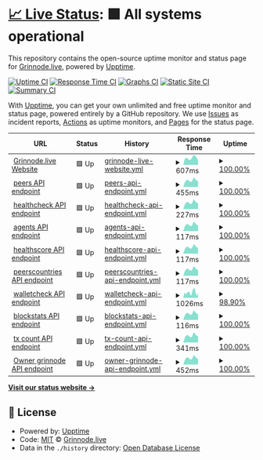 # [📈 Live Status](https://Grinnode-live.github.io/upptime): <!--live status--> **🟩 All systems operational**

This repository contains the open-source uptime monitor and status page for [Grinnode.live](https://grinnode.live/), powered by [Upptime](https://github.com/upptime/upptime).

[![Uptime CI](https://github.com/Grinnode-live/upptime/workflows/Uptime%20CI/badge.svg)](https://github.com/Grinnode-live/upptime/actions?query=workflow%3A%22Uptime+CI%22)
[![Response Time CI](https://github.com/Grinnode-live/upptime/workflows/Response%20Time%20CI/badge.svg)](https://github.com/Grinnode-live/upptime/actions?query=workflow%3A%22Response+Time+CI%22)
[![Graphs CI](https://github.com/Grinnode-live/upptime/workflows/Graphs%20CI/badge.svg)](https://github.com/Grinnode-live/upptime/actions?query=workflow%3A%22Graphs+CI%22)
[![Static Site CI](https://github.com/Grinnode-live/upptime/workflows/Static%20Site%20CI/badge.svg)](https://github.com/Grinnode-live/upptime/actions?query=workflow%3A%22Static+Site+CI%22)
[![Summary CI](https://github.com/Grinnode-live/upptime/workflows/Summary%20CI/badge.svg)](https://github.com/Grinnode-live/upptime/actions?query=workflow%3A%22Summary+CI%22)

With [Upptime](https://upptime.js.org), you can get your own unlimited and free uptime monitor and status page, powered entirely by a GitHub repository. We use [Issues](https://github.com/Grinnode-live/upptime/issues) as incident reports, [Actions](https://github.com/Grinnode-live/upptime/actions) as uptime monitors, and [Pages](https://Grinnode-live.github.io/upptime) for the status page.

<!--start: status pages-->
<!-- This summary is generated by Upptime (https://github.com/upptime/upptime) -->
<!-- Do not edit this manually, your changes will be overwritten -->
<!-- prettier-ignore -->
| URL | Status | History | Response Time | Uptime |
| --- | ------ | ------- | ------------- | ------ |
| <img alt="" src="https://raw.githubusercontent.com/Grinnode-live/grinnode-live-frontend/master/public/favicon.ico" height="13"> [Grinnode.live Website](https://grinnode.live/) | 🟩 Up | [grinnode-live-website.yml](https://github.com/Grinnode-live/upptime/commits/HEAD/history/grinnode-live-website.yml) | <details><summary><img alt="Response time graph" src="./graphs/grinnode-live-website/response-time-week.png" height="20"> 607ms</summary><br><a href="https://Grinnode-live.github.io/upptime/history/grinnode-live-website"><img alt="Response time 502" src="https://img.shields.io/endpoint?url=https%3A%2F%2Fraw.githubusercontent.com%2FGrinnode-live%2Fupptime%2FHEAD%2Fapi%2Fgrinnode-live-website%2Fresponse-time.json"></a><br><a href="https://Grinnode-live.github.io/upptime/history/grinnode-live-website"><img alt="24-hour response time 434" src="https://img.shields.io/endpoint?url=https%3A%2F%2Fraw.githubusercontent.com%2FGrinnode-live%2Fupptime%2FHEAD%2Fapi%2Fgrinnode-live-website%2Fresponse-time-day.json"></a><br><a href="https://Grinnode-live.github.io/upptime/history/grinnode-live-website"><img alt="7-day response time 607" src="https://img.shields.io/endpoint?url=https%3A%2F%2Fraw.githubusercontent.com%2FGrinnode-live%2Fupptime%2FHEAD%2Fapi%2Fgrinnode-live-website%2Fresponse-time-week.json"></a><br><a href="https://Grinnode-live.github.io/upptime/history/grinnode-live-website"><img alt="30-day response time 508" src="https://img.shields.io/endpoint?url=https%3A%2F%2Fraw.githubusercontent.com%2FGrinnode-live%2Fupptime%2FHEAD%2Fapi%2Fgrinnode-live-website%2Fresponse-time-month.json"></a><br><a href="https://Grinnode-live.github.io/upptime/history/grinnode-live-website"><img alt="1-year response time 502" src="https://img.shields.io/endpoint?url=https%3A%2F%2Fraw.githubusercontent.com%2FGrinnode-live%2Fupptime%2FHEAD%2Fapi%2Fgrinnode-live-website%2Fresponse-time-year.json"></a></details> | <details><summary><a href="https://Grinnode-live.github.io/upptime/history/grinnode-live-website">100.00%</a></summary><a href="https://Grinnode-live.github.io/upptime/history/grinnode-live-website"><img alt="All-time uptime 100.00%" src="https://img.shields.io/endpoint?url=https%3A%2F%2Fraw.githubusercontent.com%2FGrinnode-live%2Fupptime%2FHEAD%2Fapi%2Fgrinnode-live-website%2Fuptime.json"></a><br><a href="https://Grinnode-live.github.io/upptime/history/grinnode-live-website"><img alt="24-hour uptime 100.00%" src="https://img.shields.io/endpoint?url=https%3A%2F%2Fraw.githubusercontent.com%2FGrinnode-live%2Fupptime%2FHEAD%2Fapi%2Fgrinnode-live-website%2Fuptime-day.json"></a><br><a href="https://Grinnode-live.github.io/upptime/history/grinnode-live-website"><img alt="7-day uptime 100.00%" src="https://img.shields.io/endpoint?url=https%3A%2F%2Fraw.githubusercontent.com%2FGrinnode-live%2Fupptime%2FHEAD%2Fapi%2Fgrinnode-live-website%2Fuptime-week.json"></a><br><a href="https://Grinnode-live.github.io/upptime/history/grinnode-live-website"><img alt="30-day uptime 100.00%" src="https://img.shields.io/endpoint?url=https%3A%2F%2Fraw.githubusercontent.com%2FGrinnode-live%2Fupptime%2FHEAD%2Fapi%2Fgrinnode-live-website%2Fuptime-month.json"></a><br><a href="https://Grinnode-live.github.io/upptime/history/grinnode-live-website"><img alt="1-year uptime 100.00%" src="https://img.shields.io/endpoint?url=https%3A%2F%2Fraw.githubusercontent.com%2FGrinnode-live%2Fupptime%2FHEAD%2Fapi%2Fgrinnode-live-website%2Fuptime-year.json"></a></details>
| <img alt="" src="https://favicons.githubusercontent.com/grinnode.live" height="13"> [peers API endpoint](https://grinnode.live:8080/healthcheck) | 🟩 Up | [peers-api-endpoint.yml](https://github.com/Grinnode-live/upptime/commits/HEAD/history/peers-api-endpoint.yml) | <details><summary><img alt="Response time graph" src="./graphs/peers-api-endpoint/response-time-week.png" height="20"> 455ms</summary><br><a href="https://Grinnode-live.github.io/upptime/history/peers-api-endpoint"><img alt="Response time 426" src="https://img.shields.io/endpoint?url=https%3A%2F%2Fraw.githubusercontent.com%2FGrinnode-live%2Fupptime%2FHEAD%2Fapi%2Fpeers-api-endpoint%2Fresponse-time.json"></a><br><a href="https://Grinnode-live.github.io/upptime/history/peers-api-endpoint"><img alt="24-hour response time 398" src="https://img.shields.io/endpoint?url=https%3A%2F%2Fraw.githubusercontent.com%2FGrinnode-live%2Fupptime%2FHEAD%2Fapi%2Fpeers-api-endpoint%2Fresponse-time-day.json"></a><br><a href="https://Grinnode-live.github.io/upptime/history/peers-api-endpoint"><img alt="7-day response time 455" src="https://img.shields.io/endpoint?url=https%3A%2F%2Fraw.githubusercontent.com%2FGrinnode-live%2Fupptime%2FHEAD%2Fapi%2Fpeers-api-endpoint%2Fresponse-time-week.json"></a><br><a href="https://Grinnode-live.github.io/upptime/history/peers-api-endpoint"><img alt="30-day response time 429" src="https://img.shields.io/endpoint?url=https%3A%2F%2Fraw.githubusercontent.com%2FGrinnode-live%2Fupptime%2FHEAD%2Fapi%2Fpeers-api-endpoint%2Fresponse-time-month.json"></a><br><a href="https://Grinnode-live.github.io/upptime/history/peers-api-endpoint"><img alt="1-year response time 426" src="https://img.shields.io/endpoint?url=https%3A%2F%2Fraw.githubusercontent.com%2FGrinnode-live%2Fupptime%2FHEAD%2Fapi%2Fpeers-api-endpoint%2Fresponse-time-year.json"></a></details> | <details><summary><a href="https://Grinnode-live.github.io/upptime/history/peers-api-endpoint">100.00%</a></summary><a href="https://Grinnode-live.github.io/upptime/history/peers-api-endpoint"><img alt="All-time uptime 99.98%" src="https://img.shields.io/endpoint?url=https%3A%2F%2Fraw.githubusercontent.com%2FGrinnode-live%2Fupptime%2FHEAD%2Fapi%2Fpeers-api-endpoint%2Fuptime.json"></a><br><a href="https://Grinnode-live.github.io/upptime/history/peers-api-endpoint"><img alt="24-hour uptime 100.00%" src="https://img.shields.io/endpoint?url=https%3A%2F%2Fraw.githubusercontent.com%2FGrinnode-live%2Fupptime%2FHEAD%2Fapi%2Fpeers-api-endpoint%2Fuptime-day.json"></a><br><a href="https://Grinnode-live.github.io/upptime/history/peers-api-endpoint"><img alt="7-day uptime 100.00%" src="https://img.shields.io/endpoint?url=https%3A%2F%2Fraw.githubusercontent.com%2FGrinnode-live%2Fupptime%2FHEAD%2Fapi%2Fpeers-api-endpoint%2Fuptime-week.json"></a><br><a href="https://Grinnode-live.github.io/upptime/history/peers-api-endpoint"><img alt="30-day uptime 99.96%" src="https://img.shields.io/endpoint?url=https%3A%2F%2Fraw.githubusercontent.com%2FGrinnode-live%2Fupptime%2FHEAD%2Fapi%2Fpeers-api-endpoint%2Fuptime-month.json"></a><br><a href="https://Grinnode-live.github.io/upptime/history/peers-api-endpoint"><img alt="1-year uptime 99.98%" src="https://img.shields.io/endpoint?url=https%3A%2F%2Fraw.githubusercontent.com%2FGrinnode-live%2Fupptime%2FHEAD%2Fapi%2Fpeers-api-endpoint%2Fuptime-year.json"></a></details>
| <img alt="" src="https://favicons.githubusercontent.com/grinnode.live" height="13"> [healthcheck API endpoint](https://grinnode.live:8080/peers) | 🟩 Up | [healthcheck-api-endpoint.yml](https://github.com/Grinnode-live/upptime/commits/HEAD/history/healthcheck-api-endpoint.yml) | <details><summary><img alt="Response time graph" src="./graphs/healthcheck-api-endpoint/response-time-week.png" height="20"> 227ms</summary><br><a href="https://Grinnode-live.github.io/upptime/history/healthcheck-api-endpoint"><img alt="Response time 211" src="https://img.shields.io/endpoint?url=https%3A%2F%2Fraw.githubusercontent.com%2FGrinnode-live%2Fupptime%2FHEAD%2Fapi%2Fhealthcheck-api-endpoint%2Fresponse-time.json"></a><br><a href="https://Grinnode-live.github.io/upptime/history/healthcheck-api-endpoint"><img alt="24-hour response time 196" src="https://img.shields.io/endpoint?url=https%3A%2F%2Fraw.githubusercontent.com%2FGrinnode-live%2Fupptime%2FHEAD%2Fapi%2Fhealthcheck-api-endpoint%2Fresponse-time-day.json"></a><br><a href="https://Grinnode-live.github.io/upptime/history/healthcheck-api-endpoint"><img alt="7-day response time 227" src="https://img.shields.io/endpoint?url=https%3A%2F%2Fraw.githubusercontent.com%2FGrinnode-live%2Fupptime%2FHEAD%2Fapi%2Fhealthcheck-api-endpoint%2Fresponse-time-week.json"></a><br><a href="https://Grinnode-live.github.io/upptime/history/healthcheck-api-endpoint"><img alt="30-day response time 213" src="https://img.shields.io/endpoint?url=https%3A%2F%2Fraw.githubusercontent.com%2FGrinnode-live%2Fupptime%2FHEAD%2Fapi%2Fhealthcheck-api-endpoint%2Fresponse-time-month.json"></a><br><a href="https://Grinnode-live.github.io/upptime/history/healthcheck-api-endpoint"><img alt="1-year response time 211" src="https://img.shields.io/endpoint?url=https%3A%2F%2Fraw.githubusercontent.com%2FGrinnode-live%2Fupptime%2FHEAD%2Fapi%2Fhealthcheck-api-endpoint%2Fresponse-time-year.json"></a></details> | <details><summary><a href="https://Grinnode-live.github.io/upptime/history/healthcheck-api-endpoint">100.00%</a></summary><a href="https://Grinnode-live.github.io/upptime/history/healthcheck-api-endpoint"><img alt="All-time uptime 100.00%" src="https://img.shields.io/endpoint?url=https%3A%2F%2Fraw.githubusercontent.com%2FGrinnode-live%2Fupptime%2FHEAD%2Fapi%2Fhealthcheck-api-endpoint%2Fuptime.json"></a><br><a href="https://Grinnode-live.github.io/upptime/history/healthcheck-api-endpoint"><img alt="24-hour uptime 100.00%" src="https://img.shields.io/endpoint?url=https%3A%2F%2Fraw.githubusercontent.com%2FGrinnode-live%2Fupptime%2FHEAD%2Fapi%2Fhealthcheck-api-endpoint%2Fuptime-day.json"></a><br><a href="https://Grinnode-live.github.io/upptime/history/healthcheck-api-endpoint"><img alt="7-day uptime 100.00%" src="https://img.shields.io/endpoint?url=https%3A%2F%2Fraw.githubusercontent.com%2FGrinnode-live%2Fupptime%2FHEAD%2Fapi%2Fhealthcheck-api-endpoint%2Fuptime-week.json"></a><br><a href="https://Grinnode-live.github.io/upptime/history/healthcheck-api-endpoint"><img alt="30-day uptime 100.00%" src="https://img.shields.io/endpoint?url=https%3A%2F%2Fraw.githubusercontent.com%2FGrinnode-live%2Fupptime%2FHEAD%2Fapi%2Fhealthcheck-api-endpoint%2Fuptime-month.json"></a><br><a href="https://Grinnode-live.github.io/upptime/history/healthcheck-api-endpoint"><img alt="1-year uptime 100.00%" src="https://img.shields.io/endpoint?url=https%3A%2F%2Fraw.githubusercontent.com%2FGrinnode-live%2Fupptime%2FHEAD%2Fapi%2Fhealthcheck-api-endpoint%2Fuptime-year.json"></a></details>
| <img alt="" src="https://favicons.githubusercontent.com/grinnode.live" height="13"> [agents API endpoint](https://grinnode.live:8080/agents) | 🟩 Up | [agents-api-endpoint.yml](https://github.com/Grinnode-live/upptime/commits/HEAD/history/agents-api-endpoint.yml) | <details><summary><img alt="Response time graph" src="./graphs/agents-api-endpoint/response-time-week.png" height="20"> 117ms</summary><br><a href="https://Grinnode-live.github.io/upptime/history/agents-api-endpoint"><img alt="Response time 110" src="https://img.shields.io/endpoint?url=https%3A%2F%2Fraw.githubusercontent.com%2FGrinnode-live%2Fupptime%2FHEAD%2Fapi%2Fagents-api-endpoint%2Fresponse-time.json"></a><br><a href="https://Grinnode-live.github.io/upptime/history/agents-api-endpoint"><img alt="24-hour response time 102" src="https://img.shields.io/endpoint?url=https%3A%2F%2Fraw.githubusercontent.com%2FGrinnode-live%2Fupptime%2FHEAD%2Fapi%2Fagents-api-endpoint%2Fresponse-time-day.json"></a><br><a href="https://Grinnode-live.github.io/upptime/history/agents-api-endpoint"><img alt="7-day response time 117" src="https://img.shields.io/endpoint?url=https%3A%2F%2Fraw.githubusercontent.com%2FGrinnode-live%2Fupptime%2FHEAD%2Fapi%2Fagents-api-endpoint%2Fresponse-time-week.json"></a><br><a href="https://Grinnode-live.github.io/upptime/history/agents-api-endpoint"><img alt="30-day response time 110" src="https://img.shields.io/endpoint?url=https%3A%2F%2Fraw.githubusercontent.com%2FGrinnode-live%2Fupptime%2FHEAD%2Fapi%2Fagents-api-endpoint%2Fresponse-time-month.json"></a><br><a href="https://Grinnode-live.github.io/upptime/history/agents-api-endpoint"><img alt="1-year response time 110" src="https://img.shields.io/endpoint?url=https%3A%2F%2Fraw.githubusercontent.com%2FGrinnode-live%2Fupptime%2FHEAD%2Fapi%2Fagents-api-endpoint%2Fresponse-time-year.json"></a></details> | <details><summary><a href="https://Grinnode-live.github.io/upptime/history/agents-api-endpoint">100.00%</a></summary><a href="https://Grinnode-live.github.io/upptime/history/agents-api-endpoint"><img alt="All-time uptime 100.00%" src="https://img.shields.io/endpoint?url=https%3A%2F%2Fraw.githubusercontent.com%2FGrinnode-live%2Fupptime%2FHEAD%2Fapi%2Fagents-api-endpoint%2Fuptime.json"></a><br><a href="https://Grinnode-live.github.io/upptime/history/agents-api-endpoint"><img alt="24-hour uptime 100.00%" src="https://img.shields.io/endpoint?url=https%3A%2F%2Fraw.githubusercontent.com%2FGrinnode-live%2Fupptime%2FHEAD%2Fapi%2Fagents-api-endpoint%2Fuptime-day.json"></a><br><a href="https://Grinnode-live.github.io/upptime/history/agents-api-endpoint"><img alt="7-day uptime 100.00%" src="https://img.shields.io/endpoint?url=https%3A%2F%2Fraw.githubusercontent.com%2FGrinnode-live%2Fupptime%2FHEAD%2Fapi%2Fagents-api-endpoint%2Fuptime-week.json"></a><br><a href="https://Grinnode-live.github.io/upptime/history/agents-api-endpoint"><img alt="30-day uptime 100.00%" src="https://img.shields.io/endpoint?url=https%3A%2F%2Fraw.githubusercontent.com%2FGrinnode-live%2Fupptime%2FHEAD%2Fapi%2Fagents-api-endpoint%2Fuptime-month.json"></a><br><a href="https://Grinnode-live.github.io/upptime/history/agents-api-endpoint"><img alt="1-year uptime 100.00%" src="https://img.shields.io/endpoint?url=https%3A%2F%2Fraw.githubusercontent.com%2FGrinnode-live%2Fupptime%2FHEAD%2Fapi%2Fagents-api-endpoint%2Fuptime-year.json"></a></details>
| <img alt="" src="https://favicons.githubusercontent.com/grinnode.live" height="13"> [healthscore API endpoint](https://grinnode.live:8080/healthscore) | 🟩 Up | [healthscore-api-endpoint.yml](https://github.com/Grinnode-live/upptime/commits/HEAD/history/healthscore-api-endpoint.yml) | <details><summary><img alt="Response time graph" src="./graphs/healthscore-api-endpoint/response-time-week.png" height="20"> 117ms</summary><br><a href="https://Grinnode-live.github.io/upptime/history/healthscore-api-endpoint"><img alt="Response time 110" src="https://img.shields.io/endpoint?url=https%3A%2F%2Fraw.githubusercontent.com%2FGrinnode-live%2Fupptime%2FHEAD%2Fapi%2Fhealthscore-api-endpoint%2Fresponse-time.json"></a><br><a href="https://Grinnode-live.github.io/upptime/history/healthscore-api-endpoint"><img alt="24-hour response time 103" src="https://img.shields.io/endpoint?url=https%3A%2F%2Fraw.githubusercontent.com%2FGrinnode-live%2Fupptime%2FHEAD%2Fapi%2Fhealthscore-api-endpoint%2Fresponse-time-day.json"></a><br><a href="https://Grinnode-live.github.io/upptime/history/healthscore-api-endpoint"><img alt="7-day response time 117" src="https://img.shields.io/endpoint?url=https%3A%2F%2Fraw.githubusercontent.com%2FGrinnode-live%2Fupptime%2FHEAD%2Fapi%2Fhealthscore-api-endpoint%2Fresponse-time-week.json"></a><br><a href="https://Grinnode-live.github.io/upptime/history/healthscore-api-endpoint"><img alt="30-day response time 110" src="https://img.shields.io/endpoint?url=https%3A%2F%2Fraw.githubusercontent.com%2FGrinnode-live%2Fupptime%2FHEAD%2Fapi%2Fhealthscore-api-endpoint%2Fresponse-time-month.json"></a><br><a href="https://Grinnode-live.github.io/upptime/history/healthscore-api-endpoint"><img alt="1-year response time 110" src="https://img.shields.io/endpoint?url=https%3A%2F%2Fraw.githubusercontent.com%2FGrinnode-live%2Fupptime%2FHEAD%2Fapi%2Fhealthscore-api-endpoint%2Fresponse-time-year.json"></a></details> | <details><summary><a href="https://Grinnode-live.github.io/upptime/history/healthscore-api-endpoint">100.00%</a></summary><a href="https://Grinnode-live.github.io/upptime/history/healthscore-api-endpoint"><img alt="All-time uptime 100.00%" src="https://img.shields.io/endpoint?url=https%3A%2F%2Fraw.githubusercontent.com%2FGrinnode-live%2Fupptime%2FHEAD%2Fapi%2Fhealthscore-api-endpoint%2Fuptime.json"></a><br><a href="https://Grinnode-live.github.io/upptime/history/healthscore-api-endpoint"><img alt="24-hour uptime 100.00%" src="https://img.shields.io/endpoint?url=https%3A%2F%2Fraw.githubusercontent.com%2FGrinnode-live%2Fupptime%2FHEAD%2Fapi%2Fhealthscore-api-endpoint%2Fuptime-day.json"></a><br><a href="https://Grinnode-live.github.io/upptime/history/healthscore-api-endpoint"><img alt="7-day uptime 100.00%" src="https://img.shields.io/endpoint?url=https%3A%2F%2Fraw.githubusercontent.com%2FGrinnode-live%2Fupptime%2FHEAD%2Fapi%2Fhealthscore-api-endpoint%2Fuptime-week.json"></a><br><a href="https://Grinnode-live.github.io/upptime/history/healthscore-api-endpoint"><img alt="30-day uptime 100.00%" src="https://img.shields.io/endpoint?url=https%3A%2F%2Fraw.githubusercontent.com%2FGrinnode-live%2Fupptime%2FHEAD%2Fapi%2Fhealthscore-api-endpoint%2Fuptime-month.json"></a><br><a href="https://Grinnode-live.github.io/upptime/history/healthscore-api-endpoint"><img alt="1-year uptime 100.00%" src="https://img.shields.io/endpoint?url=https%3A%2F%2Fraw.githubusercontent.com%2FGrinnode-live%2Fupptime%2FHEAD%2Fapi%2Fhealthscore-api-endpoint%2Fuptime-year.json"></a></details>
| <img alt="" src="https://favicons.githubusercontent.com/grinnode.live" height="13"> [peerscountries API endpoint](https://grinnode.live:8080/peerscountries) | 🟩 Up | [peerscountries-api-endpoint.yml](https://github.com/Grinnode-live/upptime/commits/HEAD/history/peerscountries-api-endpoint.yml) | <details><summary><img alt="Response time graph" src="./graphs/peerscountries-api-endpoint/response-time-week.png" height="20"> 117ms</summary><br><a href="https://Grinnode-live.github.io/upptime/history/peerscountries-api-endpoint"><img alt="Response time 109" src="https://img.shields.io/endpoint?url=https%3A%2F%2Fraw.githubusercontent.com%2FGrinnode-live%2Fupptime%2FHEAD%2Fapi%2Fpeerscountries-api-endpoint%2Fresponse-time.json"></a><br><a href="https://Grinnode-live.github.io/upptime/history/peerscountries-api-endpoint"><img alt="24-hour response time 102" src="https://img.shields.io/endpoint?url=https%3A%2F%2Fraw.githubusercontent.com%2FGrinnode-live%2Fupptime%2FHEAD%2Fapi%2Fpeerscountries-api-endpoint%2Fresponse-time-day.json"></a><br><a href="https://Grinnode-live.github.io/upptime/history/peerscountries-api-endpoint"><img alt="7-day response time 117" src="https://img.shields.io/endpoint?url=https%3A%2F%2Fraw.githubusercontent.com%2FGrinnode-live%2Fupptime%2FHEAD%2Fapi%2Fpeerscountries-api-endpoint%2Fresponse-time-week.json"></a><br><a href="https://Grinnode-live.github.io/upptime/history/peerscountries-api-endpoint"><img alt="30-day response time 110" src="https://img.shields.io/endpoint?url=https%3A%2F%2Fraw.githubusercontent.com%2FGrinnode-live%2Fupptime%2FHEAD%2Fapi%2Fpeerscountries-api-endpoint%2Fresponse-time-month.json"></a><br><a href="https://Grinnode-live.github.io/upptime/history/peerscountries-api-endpoint"><img alt="1-year response time 109" src="https://img.shields.io/endpoint?url=https%3A%2F%2Fraw.githubusercontent.com%2FGrinnode-live%2Fupptime%2FHEAD%2Fapi%2Fpeerscountries-api-endpoint%2Fresponse-time-year.json"></a></details> | <details><summary><a href="https://Grinnode-live.github.io/upptime/history/peerscountries-api-endpoint">100.00%</a></summary><a href="https://Grinnode-live.github.io/upptime/history/peerscountries-api-endpoint"><img alt="All-time uptime 100.00%" src="https://img.shields.io/endpoint?url=https%3A%2F%2Fraw.githubusercontent.com%2FGrinnode-live%2Fupptime%2FHEAD%2Fapi%2Fpeerscountries-api-endpoint%2Fuptime.json"></a><br><a href="https://Grinnode-live.github.io/upptime/history/peerscountries-api-endpoint"><img alt="24-hour uptime 100.00%" src="https://img.shields.io/endpoint?url=https%3A%2F%2Fraw.githubusercontent.com%2FGrinnode-live%2Fupptime%2FHEAD%2Fapi%2Fpeerscountries-api-endpoint%2Fuptime-day.json"></a><br><a href="https://Grinnode-live.github.io/upptime/history/peerscountries-api-endpoint"><img alt="7-day uptime 100.00%" src="https://img.shields.io/endpoint?url=https%3A%2F%2Fraw.githubusercontent.com%2FGrinnode-live%2Fupptime%2FHEAD%2Fapi%2Fpeerscountries-api-endpoint%2Fuptime-week.json"></a><br><a href="https://Grinnode-live.github.io/upptime/history/peerscountries-api-endpoint"><img alt="30-day uptime 100.00%" src="https://img.shields.io/endpoint?url=https%3A%2F%2Fraw.githubusercontent.com%2FGrinnode-live%2Fupptime%2FHEAD%2Fapi%2Fpeerscountries-api-endpoint%2Fuptime-month.json"></a><br><a href="https://Grinnode-live.github.io/upptime/history/peerscountries-api-endpoint"><img alt="1-year uptime 100.00%" src="https://img.shields.io/endpoint?url=https%3A%2F%2Fraw.githubusercontent.com%2FGrinnode-live%2Fupptime%2FHEAD%2Fapi%2Fpeerscountries-api-endpoint%2Fuptime-year.json"></a></details>
| <img alt="" src="https://favicons.githubusercontent.com/grinnode.live" height="13"> [walletcheck API endpoint](https://grinnode.live:8080/walletcheck/grin1zxwrf5yaxlyps4mpx3n7j9kp4su3gzgpdhfk2sgv56q0prcdlzls9e6e0y) | 🟩 Up | [walletcheck-api-endpoint.yml](https://github.com/Grinnode-live/upptime/commits/HEAD/history/walletcheck-api-endpoint.yml) | <details><summary><img alt="Response time graph" src="./graphs/walletcheck-api-endpoint/response-time-week.png" height="20"> 1026ms</summary><br><a href="https://Grinnode-live.github.io/upptime/history/walletcheck-api-endpoint"><img alt="Response time 1872" src="https://img.shields.io/endpoint?url=https%3A%2F%2Fraw.githubusercontent.com%2FGrinnode-live%2Fupptime%2FHEAD%2Fapi%2Fwalletcheck-api-endpoint%2Fresponse-time.json"></a><br><a href="https://Grinnode-live.github.io/upptime/history/walletcheck-api-endpoint"><img alt="24-hour response time 918" src="https://img.shields.io/endpoint?url=https%3A%2F%2Fraw.githubusercontent.com%2FGrinnode-live%2Fupptime%2FHEAD%2Fapi%2Fwalletcheck-api-endpoint%2Fresponse-time-day.json"></a><br><a href="https://Grinnode-live.github.io/upptime/history/walletcheck-api-endpoint"><img alt="7-day response time 1026" src="https://img.shields.io/endpoint?url=https%3A%2F%2Fraw.githubusercontent.com%2FGrinnode-live%2Fupptime%2FHEAD%2Fapi%2Fwalletcheck-api-endpoint%2Fresponse-time-week.json"></a><br><a href="https://Grinnode-live.github.io/upptime/history/walletcheck-api-endpoint"><img alt="30-day response time 2084" src="https://img.shields.io/endpoint?url=https%3A%2F%2Fraw.githubusercontent.com%2FGrinnode-live%2Fupptime%2FHEAD%2Fapi%2Fwalletcheck-api-endpoint%2Fresponse-time-month.json"></a><br><a href="https://Grinnode-live.github.io/upptime/history/walletcheck-api-endpoint"><img alt="1-year response time 1872" src="https://img.shields.io/endpoint?url=https%3A%2F%2Fraw.githubusercontent.com%2FGrinnode-live%2Fupptime%2FHEAD%2Fapi%2Fwalletcheck-api-endpoint%2Fresponse-time-year.json"></a></details> | <details><summary><a href="https://Grinnode-live.github.io/upptime/history/walletcheck-api-endpoint">98.90%</a></summary><a href="https://Grinnode-live.github.io/upptime/history/walletcheck-api-endpoint"><img alt="All-time uptime 98.85%" src="https://img.shields.io/endpoint?url=https%3A%2F%2Fraw.githubusercontent.com%2FGrinnode-live%2Fupptime%2FHEAD%2Fapi%2Fwalletcheck-api-endpoint%2Fuptime.json"></a><br><a href="https://Grinnode-live.github.io/upptime/history/walletcheck-api-endpoint"><img alt="24-hour uptime 100.00%" src="https://img.shields.io/endpoint?url=https%3A%2F%2Fraw.githubusercontent.com%2FGrinnode-live%2Fupptime%2FHEAD%2Fapi%2Fwalletcheck-api-endpoint%2Fuptime-day.json"></a><br><a href="https://Grinnode-live.github.io/upptime/history/walletcheck-api-endpoint"><img alt="7-day uptime 98.90%" src="https://img.shields.io/endpoint?url=https%3A%2F%2Fraw.githubusercontent.com%2FGrinnode-live%2Fupptime%2FHEAD%2Fapi%2Fwalletcheck-api-endpoint%2Fuptime-week.json"></a><br><a href="https://Grinnode-live.github.io/upptime/history/walletcheck-api-endpoint"><img alt="30-day uptime 98.72%" src="https://img.shields.io/endpoint?url=https%3A%2F%2Fraw.githubusercontent.com%2FGrinnode-live%2Fupptime%2FHEAD%2Fapi%2Fwalletcheck-api-endpoint%2Fuptime-month.json"></a><br><a href="https://Grinnode-live.github.io/upptime/history/walletcheck-api-endpoint"><img alt="1-year uptime 98.85%" src="https://img.shields.io/endpoint?url=https%3A%2F%2Fraw.githubusercontent.com%2FGrinnode-live%2Fupptime%2FHEAD%2Fapi%2Fwalletcheck-api-endpoint%2Fuptime-year.json"></a></details>
| <img alt="" src="https://favicons.githubusercontent.com/grinnode.live" height="13"> [blockstats API endpoint](https://grinnode.live:8080/api/blockstats) | 🟩 Up | [blockstats-api-endpoint.yml](https://github.com/Grinnode-live/upptime/commits/HEAD/history/blockstats-api-endpoint.yml) | <details><summary><img alt="Response time graph" src="./graphs/blockstats-api-endpoint/response-time-week.png" height="20"> 116ms</summary><br><a href="https://Grinnode-live.github.io/upptime/history/blockstats-api-endpoint"><img alt="Response time 110" src="https://img.shields.io/endpoint?url=https%3A%2F%2Fraw.githubusercontent.com%2FGrinnode-live%2Fupptime%2FHEAD%2Fapi%2Fblockstats-api-endpoint%2Fresponse-time.json"></a><br><a href="https://Grinnode-live.github.io/upptime/history/blockstats-api-endpoint"><img alt="24-hour response time 102" src="https://img.shields.io/endpoint?url=https%3A%2F%2Fraw.githubusercontent.com%2FGrinnode-live%2Fupptime%2FHEAD%2Fapi%2Fblockstats-api-endpoint%2Fresponse-time-day.json"></a><br><a href="https://Grinnode-live.github.io/upptime/history/blockstats-api-endpoint"><img alt="7-day response time 116" src="https://img.shields.io/endpoint?url=https%3A%2F%2Fraw.githubusercontent.com%2FGrinnode-live%2Fupptime%2FHEAD%2Fapi%2Fblockstats-api-endpoint%2Fresponse-time-week.json"></a><br><a href="https://Grinnode-live.github.io/upptime/history/blockstats-api-endpoint"><img alt="30-day response time 110" src="https://img.shields.io/endpoint?url=https%3A%2F%2Fraw.githubusercontent.com%2FGrinnode-live%2Fupptime%2FHEAD%2Fapi%2Fblockstats-api-endpoint%2Fresponse-time-month.json"></a><br><a href="https://Grinnode-live.github.io/upptime/history/blockstats-api-endpoint"><img alt="1-year response time 110" src="https://img.shields.io/endpoint?url=https%3A%2F%2Fraw.githubusercontent.com%2FGrinnode-live%2Fupptime%2FHEAD%2Fapi%2Fblockstats-api-endpoint%2Fresponse-time-year.json"></a></details> | <details><summary><a href="https://Grinnode-live.github.io/upptime/history/blockstats-api-endpoint">100.00%</a></summary><a href="https://Grinnode-live.github.io/upptime/history/blockstats-api-endpoint"><img alt="All-time uptime 100.00%" src="https://img.shields.io/endpoint?url=https%3A%2F%2Fraw.githubusercontent.com%2FGrinnode-live%2Fupptime%2FHEAD%2Fapi%2Fblockstats-api-endpoint%2Fuptime.json"></a><br><a href="https://Grinnode-live.github.io/upptime/history/blockstats-api-endpoint"><img alt="24-hour uptime 100.00%" src="https://img.shields.io/endpoint?url=https%3A%2F%2Fraw.githubusercontent.com%2FGrinnode-live%2Fupptime%2FHEAD%2Fapi%2Fblockstats-api-endpoint%2Fuptime-day.json"></a><br><a href="https://Grinnode-live.github.io/upptime/history/blockstats-api-endpoint"><img alt="7-day uptime 100.00%" src="https://img.shields.io/endpoint?url=https%3A%2F%2Fraw.githubusercontent.com%2FGrinnode-live%2Fupptime%2FHEAD%2Fapi%2Fblockstats-api-endpoint%2Fuptime-week.json"></a><br><a href="https://Grinnode-live.github.io/upptime/history/blockstats-api-endpoint"><img alt="30-day uptime 100.00%" src="https://img.shields.io/endpoint?url=https%3A%2F%2Fraw.githubusercontent.com%2FGrinnode-live%2Fupptime%2FHEAD%2Fapi%2Fblockstats-api-endpoint%2Fuptime-month.json"></a><br><a href="https://Grinnode-live.github.io/upptime/history/blockstats-api-endpoint"><img alt="1-year uptime 100.00%" src="https://img.shields.io/endpoint?url=https%3A%2F%2Fraw.githubusercontent.com%2FGrinnode-live%2Fupptime%2FHEAD%2Fapi%2Fblockstats-api-endpoint%2Fuptime-year.json"></a></details>
| <img alt="" src="https://favicons.githubusercontent.com/grinnode.live" height="13"> [tx count API endpoint](https://grinnode.live:8080/api/txcounts) | 🟩 Up | [tx-count-api-endpoint.yml](https://github.com/Grinnode-live/upptime/commits/HEAD/history/tx-count-api-endpoint.yml) | <details><summary><img alt="Response time graph" src="./graphs/tx-count-api-endpoint/response-time-week.png" height="20"> 341ms</summary><br><a href="https://Grinnode-live.github.io/upptime/history/tx-count-api-endpoint"><img alt="Response time 319" src="https://img.shields.io/endpoint?url=https%3A%2F%2Fraw.githubusercontent.com%2FGrinnode-live%2Fupptime%2FHEAD%2Fapi%2Ftx-count-api-endpoint%2Fresponse-time.json"></a><br><a href="https://Grinnode-live.github.io/upptime/history/tx-count-api-endpoint"><img alt="24-hour response time 296" src="https://img.shields.io/endpoint?url=https%3A%2F%2Fraw.githubusercontent.com%2FGrinnode-live%2Fupptime%2FHEAD%2Fapi%2Ftx-count-api-endpoint%2Fresponse-time-day.json"></a><br><a href="https://Grinnode-live.github.io/upptime/history/tx-count-api-endpoint"><img alt="7-day response time 341" src="https://img.shields.io/endpoint?url=https%3A%2F%2Fraw.githubusercontent.com%2FGrinnode-live%2Fupptime%2FHEAD%2Fapi%2Ftx-count-api-endpoint%2Fresponse-time-week.json"></a><br><a href="https://Grinnode-live.github.io/upptime/history/tx-count-api-endpoint"><img alt="30-day response time 321" src="https://img.shields.io/endpoint?url=https%3A%2F%2Fraw.githubusercontent.com%2FGrinnode-live%2Fupptime%2FHEAD%2Fapi%2Ftx-count-api-endpoint%2Fresponse-time-month.json"></a><br><a href="https://Grinnode-live.github.io/upptime/history/tx-count-api-endpoint"><img alt="1-year response time 319" src="https://img.shields.io/endpoint?url=https%3A%2F%2Fraw.githubusercontent.com%2FGrinnode-live%2Fupptime%2FHEAD%2Fapi%2Ftx-count-api-endpoint%2Fresponse-time-year.json"></a></details> | <details><summary><a href="https://Grinnode-live.github.io/upptime/history/tx-count-api-endpoint">100.00%</a></summary><a href="https://Grinnode-live.github.io/upptime/history/tx-count-api-endpoint"><img alt="All-time uptime 100.00%" src="https://img.shields.io/endpoint?url=https%3A%2F%2Fraw.githubusercontent.com%2FGrinnode-live%2Fupptime%2FHEAD%2Fapi%2Ftx-count-api-endpoint%2Fuptime.json"></a><br><a href="https://Grinnode-live.github.io/upptime/history/tx-count-api-endpoint"><img alt="24-hour uptime 100.00%" src="https://img.shields.io/endpoint?url=https%3A%2F%2Fraw.githubusercontent.com%2FGrinnode-live%2Fupptime%2FHEAD%2Fapi%2Ftx-count-api-endpoint%2Fuptime-day.json"></a><br><a href="https://Grinnode-live.github.io/upptime/history/tx-count-api-endpoint"><img alt="7-day uptime 100.00%" src="https://img.shields.io/endpoint?url=https%3A%2F%2Fraw.githubusercontent.com%2FGrinnode-live%2Fupptime%2FHEAD%2Fapi%2Ftx-count-api-endpoint%2Fuptime-week.json"></a><br><a href="https://Grinnode-live.github.io/upptime/history/tx-count-api-endpoint"><img alt="30-day uptime 100.00%" src="https://img.shields.io/endpoint?url=https%3A%2F%2Fraw.githubusercontent.com%2FGrinnode-live%2Fupptime%2FHEAD%2Fapi%2Ftx-count-api-endpoint%2Fuptime-month.json"></a><br><a href="https://Grinnode-live.github.io/upptime/history/tx-count-api-endpoint"><img alt="1-year uptime 100.00%" src="https://img.shields.io/endpoint?url=https%3A%2F%2Fraw.githubusercontent.com%2FGrinnode-live%2Fupptime%2FHEAD%2Fapi%2Ftx-count-api-endpoint%2Fuptime-year.json"></a></details>
| <img alt="" src="https://favicons.githubusercontent.com/grinnode.live" height="13"> [Owner grinnode API endpoint](https://grinnode.live:3413/v2/owner) | 🟩 Up | [owner-grinnode-api-endpoint.yml](https://github.com/Grinnode-live/upptime/commits/HEAD/history/owner-grinnode-api-endpoint.yml) | <details><summary><img alt="Response time graph" src="./graphs/owner-grinnode-api-endpoint/response-time-week.png" height="20"> 452ms</summary><br><a href="https://Grinnode-live.github.io/upptime/history/owner-grinnode-api-endpoint"><img alt="Response time 419" src="https://img.shields.io/endpoint?url=https%3A%2F%2Fraw.githubusercontent.com%2FGrinnode-live%2Fupptime%2FHEAD%2Fapi%2Fowner-grinnode-api-endpoint%2Fresponse-time.json"></a><br><a href="https://Grinnode-live.github.io/upptime/history/owner-grinnode-api-endpoint"><img alt="24-hour response time 383" src="https://img.shields.io/endpoint?url=https%3A%2F%2Fraw.githubusercontent.com%2FGrinnode-live%2Fupptime%2FHEAD%2Fapi%2Fowner-grinnode-api-endpoint%2Fresponse-time-day.json"></a><br><a href="https://Grinnode-live.github.io/upptime/history/owner-grinnode-api-endpoint"><img alt="7-day response time 452" src="https://img.shields.io/endpoint?url=https%3A%2F%2Fraw.githubusercontent.com%2FGrinnode-live%2Fupptime%2FHEAD%2Fapi%2Fowner-grinnode-api-endpoint%2Fresponse-time-week.json"></a><br><a href="https://Grinnode-live.github.io/upptime/history/owner-grinnode-api-endpoint"><img alt="30-day response time 423" src="https://img.shields.io/endpoint?url=https%3A%2F%2Fraw.githubusercontent.com%2FGrinnode-live%2Fupptime%2FHEAD%2Fapi%2Fowner-grinnode-api-endpoint%2Fresponse-time-month.json"></a><br><a href="https://Grinnode-live.github.io/upptime/history/owner-grinnode-api-endpoint"><img alt="1-year response time 419" src="https://img.shields.io/endpoint?url=https%3A%2F%2Fraw.githubusercontent.com%2FGrinnode-live%2Fupptime%2FHEAD%2Fapi%2Fowner-grinnode-api-endpoint%2Fresponse-time-year.json"></a></details> | <details><summary><a href="https://Grinnode-live.github.io/upptime/history/owner-grinnode-api-endpoint">100.00%</a></summary><a href="https://Grinnode-live.github.io/upptime/history/owner-grinnode-api-endpoint"><img alt="All-time uptime 100.00%" src="https://img.shields.io/endpoint?url=https%3A%2F%2Fraw.githubusercontent.com%2FGrinnode-live%2Fupptime%2FHEAD%2Fapi%2Fowner-grinnode-api-endpoint%2Fuptime.json"></a><br><a href="https://Grinnode-live.github.io/upptime/history/owner-grinnode-api-endpoint"><img alt="24-hour uptime 100.00%" src="https://img.shields.io/endpoint?url=https%3A%2F%2Fraw.githubusercontent.com%2FGrinnode-live%2Fupptime%2FHEAD%2Fapi%2Fowner-grinnode-api-endpoint%2Fuptime-day.json"></a><br><a href="https://Grinnode-live.github.io/upptime/history/owner-grinnode-api-endpoint"><img alt="7-day uptime 100.00%" src="https://img.shields.io/endpoint?url=https%3A%2F%2Fraw.githubusercontent.com%2FGrinnode-live%2Fupptime%2FHEAD%2Fapi%2Fowner-grinnode-api-endpoint%2Fuptime-week.json"></a><br><a href="https://Grinnode-live.github.io/upptime/history/owner-grinnode-api-endpoint"><img alt="30-day uptime 100.00%" src="https://img.shields.io/endpoint?url=https%3A%2F%2Fraw.githubusercontent.com%2FGrinnode-live%2Fupptime%2FHEAD%2Fapi%2Fowner-grinnode-api-endpoint%2Fuptime-month.json"></a><br><a href="https://Grinnode-live.github.io/upptime/history/owner-grinnode-api-endpoint"><img alt="1-year uptime 100.00%" src="https://img.shields.io/endpoint?url=https%3A%2F%2Fraw.githubusercontent.com%2FGrinnode-live%2Fupptime%2FHEAD%2Fapi%2Fowner-grinnode-api-endpoint%2Fuptime-year.json"></a></details>

<!--end: status pages-->

[**Visit our status website →**](https://Grinnode-live.github.io/upptime)

## 📄 License

- Powered by: [Upptime](https://github.com/upptime/upptime)
- Code: [MIT](./LICENSE) © [Grinnode.live](https://grinnode.live/)
- Data in the `./history` directory: [Open Database License](https://opendatacommons.org/licenses/odbl/1-0/)
